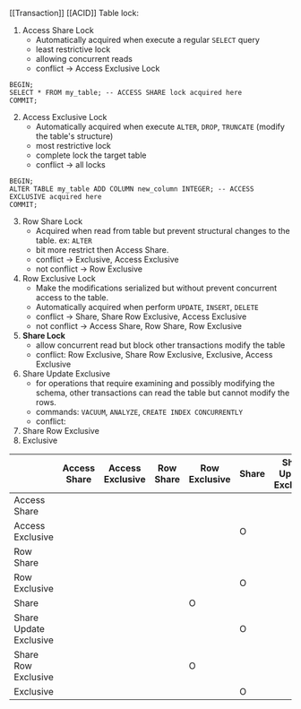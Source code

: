 [[Transaction]]
[[ACID]]
Table lock:
1. Access Share Lock
	* Automatically acquired when execute a regular `SELECT` query
	* least restrictive lock
	* allowing concurrent reads
	* conflict -> Access Exclusive Lock 
```
BEGIN;
SELECT * FROM my_table; -- ACCESS SHARE lock acquired here
COMMIT;
```

2. Access Exclusive Lock
	* Automatically acquired when execute `ALTER`, `DROP`, `TRUNCATE` (modify the table's structure)
	* most restrictive lock
	* complete lock the target table
	* conflict -> all locks
```
BEGIN; 
ALTER TABLE my_table ADD COLUMN new_column INTEGER; -- ACCESS EXCLUSIVE acquired here 
COMMIT;
```
3. Row Share Lock
	* Acquired when read from table but prevent structural changes to the table. ex: `ALTER`
	* bit more restrict then Access Share. 
	* conflict -> Exclusive, Access Exclusive
	* not conflict -> Row Exclusive
4. Row Exclusive Lock
	* Make the modifications serialized but without prevent concurrent access to the table.
	* Automatically acquired when perform `UPDATE`, `INSERT`, `DELETE`
	* conflict -> Share, Share Row Exclusive, Access Exclusive
	* not conflict -> Access Share, Row Share, Row Exclusive
5. **Share Lock**
	 * allow concurrent read but block other transactions modify the table
	 * conflict: Row Exclusive, Share Row Exclusive, Exclusive, Access Exclusive
6. Share Update Exclusive
	* for operations that require examining and possibly modifying the schema, other transactions can read the table but cannot modify the rows. 
	* commands: `VACUUM`, `ANALYZE`, `CREATE INDEX CONCURRENTLY`
	* conflict: 
7. Share Row Exclusive
8. Exclusive

|                        | Access Share | Access Exclusive | Row Share | Row Exclusive | Share | Share Update Exclusive | Share Row Exclusive | Exclusive |
| ---------------------- | ------------ | ---------------- | --------- | ------------- | ----- | ---------------------- | ------------------- | --------- |
| Access Share           |              |                  |           |               |       |                        |                     |           |
| Access Exclusive       |              |                  |           |               |  O     |                        |          O           |           |
| Row Share              |              |                  |           |               |       |                        |                     |           |
| Row Exclusive          |              |                  |           |               |  O     |                        |          O           |           |
| Share                  |              |                  |           |      O         |       |                        |          O           |           |
| Share Update Exclusive |              |                  |           |               |  O     |                        |          O           |           |
| Share Row Exclusive    |              |                  |           |      O         |       |                        |                     |           |
| Exclusive              |              |                  |           |               |  O     |                        |          O           |           |

